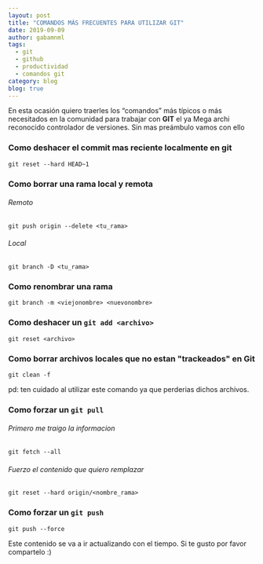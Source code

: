 ```yaml
---
layout: post
title: "COMANDOS MÁS FRECUENTES PARA UTILIZAR GIT"
date: 2019-09-09
author: gabamnml
tags:
  - git
  - github
  - productividad
  - comandos git
category: blog
blog: true
---
```


En esta ocasión quiero traerles los “comandos” más típicos o más necesitados en la comunidad para trabajar con **GIT** el ya Mega archi reconocido controlador de versiones. Sin mas preámbulo vamos con ello

### Como deshacer el commit mas reciente localmente en git
```
git reset --hard HEAD~1
```

### Como borrar una rama local y remota
###### Remoto
```
git push origin --delete <tu_rama> 
```
###### Local
```
git branch -D <tu_rama>
```

### Como renombrar una rama
```
git branch -m <viejonombre> <nuevonombre>
```

### Como deshacer un `git add <archivo>`
```
git reset <archivo>
```

### Como borrar archivos locales que no estan "trackeados" en Git
```
git clean -f
```
pd: ten cuidado al utilizar este comando ya que perderias dichos archivos.

### Como forzar un `git pull`
###### Primero me traigo la informacion
```
git fetch --all
```
###### Fuerzo el contenido que quiero remplazar
```
git reset --hard origin/<nombre_rama>
```

### Como forzar un `git push`
```
git push --force
```


Este contenido se va a ir actualizando con el tiempo.
Si te gusto por favor compartelo :)
